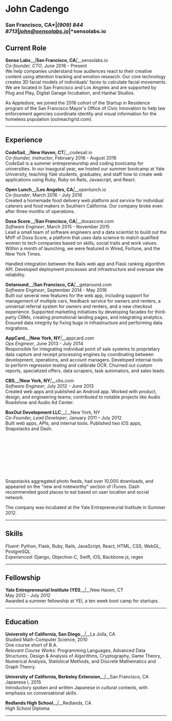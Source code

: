 John Cadengo
============
### San Francisco, CA*__|__*(909) 844 8713*__|__*john@sensolabs.io*__|__*sensolabs.io

Current Role
------------
**Senso Labs**__*|*__San Francisco, CA__*|*__sensolabs.io<br>
*Co-founder, CTO*, June 2016 - Present<br>
We help companies understand how audiences react to their creative content using attention tracking and emotion research. Our core technology creates 3D facial models of individuals' faces to calculate facial movements. We are located in San Francisco and Los Angeles and are supported by Plug and Play, Digital Garage Incubation, and Hanhai Studios.

As Appledore, we joined the 2016 cohort of the Startup in Residence program of the San Francisco Mayor's Office of Civic Innovation to help law enforcement agencies coordinate identity and visual information for the homeless population (outreachgrid.com).

***

Experience
----------

**CodeSail**__*|*__New Haven, CT__*|*__codesail.io<br>
*Co-founder, instructor*, February 2016 - August 2016<br>
CodeSail is a summer entrepreneurship and coding bootcamp for universities. In our inaugural year, we hosted our summer bootcamp at Yale University, teaching Yale students, graduates, and staff how to create web applications using Ruby, Ruby on Rails, Javascript, and React.

**Open Lunch**__*|*__Los Angeles, CA__*|*__openlunch.io<br>
*Co-founder*, March 2016 - July 2016<br>
Created a homemade food delivery web platform and service for individual caterers and food makers in Southern California. Our company broke even after three months of operations.

**Doxa Score**__*|*__San Francisco, CA__*|*__doxascore.com<br>
*Software Engineer*, March 2015 - November 2015<br>
Lead a small team of software engineers and a data scientist to build out the MVP of Doxa Score, a platform that uses data science to match qualified women to tech companies based on skills, social traits and work values. Within a month of launching, we were featured in Wired, Fortune, and the New York Times.<br>

Handled integration between the Rails web app and Flask ranking algorithm API. Developed deployment processes and infrastructure and oversaw site reliability.

**Getaround**__*|*__San Francisco, CA__*|*__getaround.com<br>
*Software Engineer*, September 2014 - May 2016<br>
Built out several new features for the web app, including support for management of multiple cars, feedback service for owners and renters, a universal referral system for owners and renters, and a new checkout experience. Supported marketing initiatives by developing facades for third-party CRMs, creating promotional landing pages, and integrating analytics. Ensured data integrity by fixing bugs in infrastructure and performing data migrations.

**AppCard**__*|*__New York, NY__*|*__appcard.com<br>
*Ops Engineer*, June 2013 - July 2014<br>
Responsible for integrating individual point of sale systems to proprietary data capture and receipt processing engines by coordinating between development, operations, and account managers. Developed internal tools to perform regression testing and calibrate OCR. Churned out custom reports, specialized offers, data scrapers, task automators, and sales leads.

**CBS**__*|*__New York, NY__*|*__cbs.com<br>
*Software Engineer*, July 2012 - June 2013<br>
Created web apps and published an Android app. Worked with product, design, and engineering teams; contributed to notable projects like Audio Roadshow and Audio Ad Center.

**BoxOut Development LLC**__*|*__New York, NY<br>
*Co-Founder, Lead Developer*, January 2011 – July 2012<br>
Built web apps, APIs, and internal tools. Published two iOS apps, Snapstacks and Dash.

<br>
<br>
<br>
<br>
<br>
<br>
<br>

Snapstacks aggregated photo feeds, had over 10,000 downloads, and appeared on the "new and noteworthy" section of iTunes. Dash recommended good places to eat based on user location and social network.

The company was incubated at the Yale Entrepreneurial Institute in Summer 2012.

***

Skills
------
*Fluent*: Python, Flask, Ruby, Rails, JavaScript, React, HTML, CSS, WebGL, PostgreSQL<br>
*Experienced*: Django, Objective-C, Swift, iOS, Backbone.js, regex<br>

***

Fellowship
----------
**Yale Entrepreneurial Institute (YEI)**__*|*__New Haven, CT<br>
May 2012 - July 2012<br>
Awarded a summer fellowship at YEI, a ten week boot camp for startups.

***

Education
---------
**University of California, San Diego**__*|*__La Jolla, CA<br>
Studied Math-Computer Science, 2010<br>
One course short of B.A.<br>
*Relevant Course Works*: Programming Languages, Advanced Data Structures, Design & Analysis of Algorithms, Cryptography, Game Theory, Numerical Analysis, Statistical Methods, and Discrete Mathematics and Graph Theory.<br>

**University of California, Berkeley Extension**__*|*__San Francisco, CA<br>
Japanese I, 2015<br>
Introductory spoken and written Japanese in cultural contexts, with emphasis on conversational skills.

**Redlands High School**__*|*__Redlands, CA<br>
High School Diploma

***
